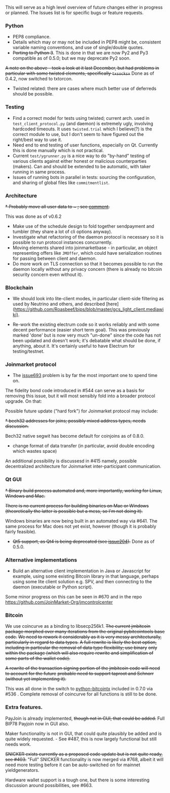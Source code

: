 This will serve as a high level overview of future changes either in progress or planned.
The Issues list is for specific bugs or feature requests.

### Python

* PEP8 compliance.
* Details which may or may not be included in PEP8 might be, consistent variable naming conventions, and use of single/double quotes.
* ~~Porting to Python 3~~. This is done in that we are now Py2 and Py3 compatible as of 0.5.0; but we may deprecate Py2 soon.

~~A note on the above - took a look at it last December, but had problems in particular with some twisted elements, specifically `txsocksx`~~ Done as of 0.4.2, now switched to txtorcon.

* Twisted related: there are cases where much better use of deferreds should be possible.

### Testing

* Find a correct model for tests using twisted; current arch. used in `test_client_protocol.py`
(and daemon) is extremely ugly, involving hardcoded timeouts. It uses `twisted.trial` which I believe(?) is the correct module
to use, but I don't seem to have figured out the right/best way to use it.
* Need end to end testing of user functions, especially on Qt. Currently this is done manually which is not practical.
* Current `test/ygrunner.py` is a nice way to do "by-hand" testing of various clients against either
honest or malicious counterparties (makers). Can and should be extended to be automatic, with taker
running in same process.
* Issues of running bots in parallel in tests: sourcing the configuration, and sharing of global files
like `commitmentlist`.

### Architecture

~~* Probably move all user data to ~ ; see [comment](https://github.com/JoinMarket-Org/joinmarket-clientserver/issues/62#issuecomment-318890399).~~

This was done as of v0.6.2

* Make use of the schedule design to fold together sendpayment and tumbler (they share a lot of cli options anyway).
* Investigate what refactoring of the daemon protocol is necessary so it is possible to run protocol instances concurrently.
* Moving elements shared into joinmarketbase - in particular, an object representing offers like `JMOffer`, which
could have serialization routines for passing between client and daemon.
* Do more work on TLS connection so that it becomes possible to run the daemon locally without any privacy
concern (there is already no bitcoin security concern even without it).

### Blockchain

* We should look into lite-client modes, in particular client-side filtering as used by Neutrino and others,
and described [here](https://github.com/Roasbeef/bips/blob/master/gcs_light_client.mediawiki}.

* Re-work the existing electrum code so it works reliably and with some decent performance (easier short term goal).
This was previously marked 'done' but is now very much "un-done" since the code has not been updated and doesn't work; it's debatable what should be done, if anything, about it. It's certainly useful to have Electrum for testing/testnet.

### Joinmarket protocol

* The [issue693](https://github.com/JoinMarket-Org/joinmarket/issues/693) problem is by far the most important one to spend time on.

The fidelity bond code introduced in #544 can serve as a basis for removing this issue, but it will most sensibly fold into a broader protocol upgrade. On that:

Possible future update ("hard fork") for Joinmarket protocol may include:

~~* bech32 addresses for joins; possibly mixed address types, needs discussion.~~

Bech32 native segwit has become default for coinjoins as of 0.8.0.

* change format of data transfer (in particular, avoid double encoding which wastes space)

 An additional possibility is discussesd in #415 namely, possible decentralized architecture for Joinmarket inter-participant communication.
 
### Qt GUI

~~* Binary build process automated and, more importantly, working for Linux, Windows and Mac.~~

~~There is no current process for building binaries on Mac or Windows (theoretically the latter is possible but a mess, so I'm not doing it).~~

Windows binaries are now being built in an automated way via #641. The same process for Mac does not yet exist, however (though it is probably fairly feasible).

* ~~Qt5 support, as Qt4 is being deprecated (see [issue204](https://github.com/JoinMarket-Org/joinmarket-clientserver/issues/204)).~~ Done as of 0.5.0.

### Alternative implementations

* Build an alternative client implementation in Java or Javascript for example, using some existing Bitcoin library in that language, perhaps using some lite client solution e.g. SPV, and then connecting to the daemon (executable or Python script).

Some minor progress on this can be seen in #670 and in the repo https://github.com/JoinMarket-Org/jmcontrolcenter

### Bitcoin

We use coincurve as a binding to libsecp256k1.
~~The current jmbitcoin package morphed over many iterations from the original pybitcointools base code.~~
~~We need to rework it considerably as it is very messy architecturally, particularly in regard to data types.~~
~~A full rewrite is likely the best option, including in particular the removal of data type flexibility; use binary~~
~~only within the package (which will also require rewrite and simplification of some parts of the wallet code).~~

~~A rewrite of the transaction signing portion of the jmbitcoin code will need to account for the future~~
~~probable need to support taproot and Schnorr (without yet implementing it).~~

This was all done in the switch to [python-bitcointx](https://github.com/Simplexum/python-bitcointx) included in 0.7.0 via #536 .
Complete removal of coincurve for all functions is still to be done.


### Extra features.

PayJoin is already implemented, ~~though not in GUI, that could be added.~~ Full BIP78 Payjoin now in GUI also.

Maker functionality is not in GUI, that could quite plausibly be added and is quite widely requested. - See #487, this is now largely functional but still needs work.

~~SNICKER exists currently as a proposed code update but is not quite ready, see #403.~~ "Full" SNICKER functionality is now merged via #768, albeit it will need more testing before it can be auto-switched on for mainnet yieldgenerators.

Hardware wallet support is a tough one, but there is some interesting discussion around possibilities, see #663.